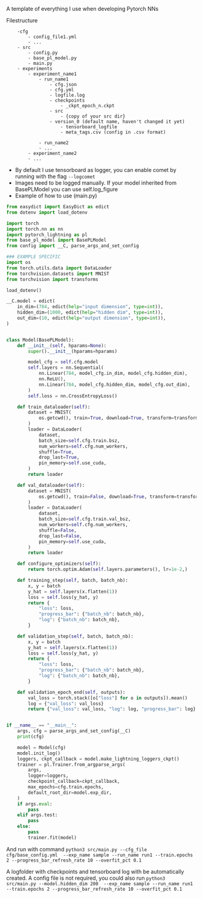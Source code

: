 A template of everything I use when developing Pytorch NNs

Filestructure
```
    -cfg
        - config_file1.yml
        - ...
    - src
        - config.py
        - base_pl_model.py
        - main.py
    - experiments
        - experiment_name1
            - run_name1
                - cfg.json
                - cfg.yml
                - logfile.log
                - checkpoints
                    - _ckpt_epoch_n.ckpt
                - src
                    - {copy of your src dir}
                - version_0 (default name, haven't changed it yet)
                    - tensorboard_logfile
                    - meta_tags.csv (config in .csv format)
            
            - run_name2
            - ...
        - experiment_name2
        - ...
```

* By default I use tensorboard as logger, you can enable comet by running with the flag `--logcomet`
* Images need to be logged manually. If your model inherited from BasePLModel you can use self.log_figure
* Example of how to use (main.py)

```python
from easydict import EasyDict as edict
from dotenv import load_dotenv

import torch
import torch.nn as nn
import pytorch_lightning as pl
from base_pl_model import BasePLModel
from config import __C, parse_args_and_set_config

### EXAMPLE SPECIFIC
import os
from torch.utils.data import DataLoader
from torchvision.datasets import MNIST
from torchvision import transforms

load_dotenv()

__C.model = edict(
    in_dim=(784, edict(help="input dimension", type=int)),
    hidden_dim=(1000, edict(help="hidden dim", type=int)),
    out_dim=(10, edict(help="output dimension", type=int)),
)


class Model(BasePLModel):
    def __init__(self, hparams=None):
        super().__init__(hparams=hparams)

        model_cfg = self.cfg.model
        self.layers = nn.Sequential(
            nn.Linear(784, model_cfg.in_dim, model_cfg.hidden_dim),
            nn.ReLU(),
            nn.Linear(784, model_cfg.hidden_dim, model_cfg.out_dim),
        )
        self.loss = nn.CrossEntropyLoss()

    def train_dataloader(self):
        dataset = MNIST(
            os.getcwd(), train=True, download=True, transform=transforms.ToTensor()
        )
        loader = DataLoader(
            dataset,
            batch_size=self.cfg.train.bsz,
            num_workers=self.cfg.num_workers,
            shuffle=True,
            drop_last=True,
            pin_memory=self.use_cuda,
        )
        return loader

    def val_dataloader(self):
        dataset = MNIST(
            os.getcwd(), train=False, download=True, transform=transforms.ToTensor()
        )
        loader = DataLoader(
            dataset,
            batch_size=self.cfg.train.val_bsz,
            num_workers=self.cfg.num_workers,
            shuffle=False,
            drop_last=False,
            pin_memory=self.use_cuda,
        )
        return loader

    def configure_optimizers(self):
        return torch.optim.Adam(self.layers.parameters(), lr=1e-2,)

    def training_step(self, batch, batch_nb):
        x, y = batch
        y_hat = self.layers(x.flatten(1))
        loss = self.loss(y_hat, y)
        return {
            "loss": loss,
            "progress_bar": {"batch_nb": batch_nb},
            "log": {"batch_nb": batch_nb},
        }

    def validation_step(self, batch, batch_nb):
        x, y = batch
        y_hat = self.layers(x.flatten(1))
        loss = self.loss(y_hat, y)
        return {
            "loss": loss,
            "progress_bar": {"batch_nb": batch_nb},
            "log": {"batch_nb": batch_nb},
        }

    def validation_epoch_end(self, outputs):
        val_loss = torch.stack([o["loss"] for o in outputs]).mean()
        log = {"val_loss": val_loss}
        return {"val_loss": val_loss, "log": log, "progress_bar": log}


if __name__ == "__main__":
    args, cfg = parse_args_and_set_config(__C)
    print(cfg)

    model = Model(cfg)
    model.init_log()
    loggers, ckpt_callback = model.make_lightning_loggers_ckpt()
    trainer = pl.Trainer.from_argparse_args(
        args,
        logger=loggers,
        checkpoint_callback=ckpt_callback,
        max_epochs=cfg.train.epochs,
        default_root_dir=model.exp_dir,
    )
    if args.eval:
        pass
    elif args.test:
        pass
    else:
        pass
        trainer.fit(model)
```

And run with command `python3 src/main.py --cfg_file cfg/base_config.yml  --exp_name sample --run_name run1 --train.epochs 2 --progress_bar_refresh_rate 10 --overfit_pct 0.1`

A logfolder with checkpoints and tensorboard log with be automatically created. A config file is not required, you could also run `python3 src/main.py --model.hidden_dim 200  --exp_name sample --run_name run1 --train.epochs 2 --progress_bar_refresh_rate 10 --overfit_pct 0.1`